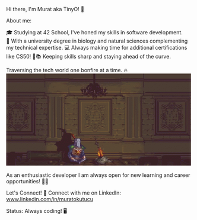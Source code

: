 Hi there, I'm Murat aka TinyO! 🤖

About me:

🎓 Studying at 42 School, I've honed my skills in software development.                                            
🔬 With a university degree in biology and natural sciences complementing my technical expertise.
💻 Always making time for additional certifications like CS50! 🌟📚 Keeping skills sharp and staying ahead of the curve.



Traversing the tech world one bonfire at a time. 🔥
![](https://github.com/OkuM1/OkuM1/blob/main/darksouls.gif)



As an enthusiastic developer I am always open for new learning and career opportunities!  🚀✨

Let's Connect!
🔗 Connect with me on LinkedIn: www.linkedin.com/in/muratokutucu

Status: Always coding! 🖥️
